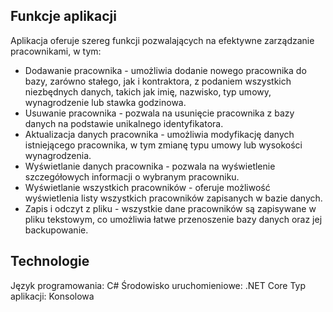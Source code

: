 ## Funkcje aplikacji

Aplikacja oferuje szereg funkcji pozwalających na efektywne zarządzanie pracownikami, w tym:

- Dodawanie pracownika - umożliwia dodanie nowego pracownika do bazy, zarówno stałego, jak i kontraktora, z podaniem wszystkich niezbędnych danych, takich jak imię, nazwisko, typ umowy, wynagrodzenie lub stawka godzinowa.
- Usuwanie pracownika - pozwala na usunięcie pracownika z bazy danych na podstawie unikalnego identyfikatora.
- Aktualizacja danych pracownika - umożliwia modyfikację danych istniejącego pracownika, w tym zmianę typu umowy lub wysokości wynagrodzenia.
- Wyświetlanie danych pracownika - pozwala na wyświetlenie szczegółowych informacji o wybranym pracowniku.
- Wyświetlanie wszystkich pracowników - oferuje możliwość wyświetlenia listy wszystkich pracowników zapisanych w bazie danych.
- Zapis i odczyt z pliku - wszystkie dane pracowników są zapisywane w pliku tekstowym, co umożliwia łatwe przenoszenie bazy danych oraz jej backupowanie.

## Technologie
Język programowania: C#
Środowisko uruchomieniowe: .NET Core
Typ aplikacji: Konsolowa